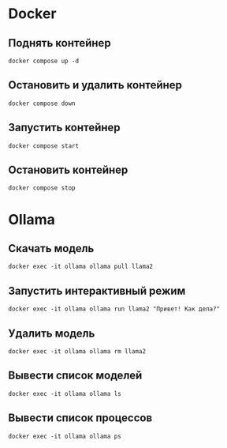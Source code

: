 # Docker
## Поднять контейнер
`docker compose up -d`
## Остановить и удалить контейнер
`docker compose down`
## Запустить контейнер
`docker compose start`
## Остановить контейнер
`docker compose stop`



# Ollama
## Скачать модель
`docker exec -it ollama ollama pull llama2`
## Запустить интерактивный режим
`docker exec -it ollama ollama run llama2 "Привет! Как дела?"`
## Удалить модель
`docker exec -it ollama ollama rm llama2`
## Вывести список моделей
`docker exec -it ollama ollama ls`
## Вывести список процессов
`docker exec -it ollama ollama ps`
